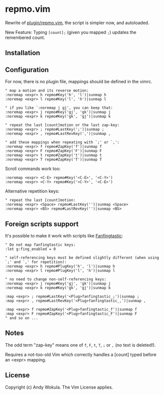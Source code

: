 # repmo.vim

Rewrite of
[plugin/repmo.vim](http://vim.sf.net/scripts/script.php?script_id=2174),
the script is simpler now, and autoloaded.

New Feature: Typing `[count];` (given you mapped `;`) updates the remembered
count.

## Installation

## Configuration

For now, there is no plugin file, mappings should be defined in the vimrc.

    " map a motion and its reverse motion:
    :noremap <expr> h repmo#Key('h', 'l')|sunmap h
    :noremap <expr> l repmo#Key('l', 'h')|sunmap l

    " if you like `:noremap j gj', you can keep that:
    :noremap <expr> j repmo#Key('gj', 'gk')|sunmap j
    :noremap <expr> k repmo#Key('gk', 'gj')|sunmap k

	" repeat the last [count]motion or the last zap-key:
    :noremap <expr> ; repmo#LastKey(';')|sunmap ;
    :noremap <expr> , repmo#LastRevKey(',')|sunmap ,

    " add these mappings when repeating with `;' or `,':
    :noremap <expr> f repmo#ZapKey('f')|sunmap f
    :noremap <expr> F repmo#ZapKey('F')|sunmap F
    :noremap <expr> t repmo#ZapKey('t')|sunmap t
    :noremap <expr> T repmo#ZapKey('T')|sunmap T

Scroll commands work too:

    :noremap <expr> <C-E> repmo#Key('<C-E>', '<C-Y>')
    :noremap <expr> <C-Y> repmo#Key('<C-Y>', '<C-E>')

Alternative repetition keys:

	" repeat the last [count]motion:
    :noremap <expr> <Space> repmo#LastKey('')|sunmap <Space>
    :noremap <expr> <BS> repmo#LastRevKey('')|sunmap <BS>


## Foreign scripts support

It's possible to make it work with scripts like [Fanfingtastic](https://github.com/dahu/vim-fanfingtastic):

	" Do not map fanfingtastic keys:
	:let g:fing_enabled = 0
    
    " self-referencing keys must be defined slightly different (when using `;' and `,' for repetition):
    :noremap <expr> h repmo#PlugKey('h', 'l')|sunmap h
	:noremap <expr> l repmo#PlugKey('l', 'h')|sunmap l
    
    " no need to change non-self-referencing keys:
	:noremap <expr> j repmo#Key('gj', 'gk')|sunmap j
	:noremap <expr> k repmo#Key('gk', 'gj')|sunmap k
    
	:map <expr> ; repmo#LastKey('<Plug>fanfingtastic_;')|sunmap ;
	:map <expr> , repmo#LastRevKey('<Plug>fanfingtastic_,')|sunmap ,

	:map <expr> f repmo#ZapKey('<Plug>fanfingtastic_f')|sunmap f
	:map <expr> F repmo#ZapKey('<Plug>fanfingtastic_F')|sunmap F
	" and so on ...

## Notes

The odd term "zap-key" means one of `f`, `F`, `t`, `T`, `;` or `,` (no text is deleted!).

Requires a not-too-old Vim which correctly handles a [count] typed before an
&lt;expr> mapping.

## License

Copyright (c) Andy Wokula.  The Vim License applies.

